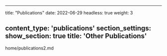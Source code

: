 <!--
 * @Author: yahui Yang
 * @Description: 
 * @Date: 2022-06-07 09:33:42
 * @LastEditTime: 2022-06-07 09:33:43
 * @FilePath: /home/publications copy.md
-->

---

title: "Publications"
date: 2022-06-29
headless: true
weight: 3

content_type: 'publications'
section_settings:
show_section: true
title: 'Other Publications'
---------------------------

home/publications2.md
